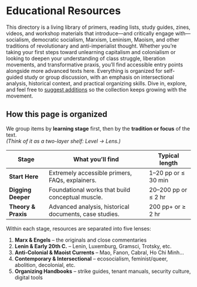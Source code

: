 # Educational Resources

This directory is a living library of primers, reading lists, study guides, zines, videos, and workshop materials that introduce—and critically engage with—socialism, democratic socialism, Marxism, Leninism, Maoism, and other traditions of revolutionary and anti-imperialist thought. Whether you’re taking your first steps toward unlearning capitalism and colonialism or looking to deepen your understanding of class struggle, liberation movements, and transformative praxis, you’ll find accessible entry points alongside more advanced texts here. Everything is organized for self-guided study or group discussion, with an emphasis on intersectional analysis, historical context, and practical organizing skills. Dive in, explore, and feel free to [suggest additions](https://github.com/orgs/flinthillsdsa/discussions/1) so the collection keeps growing with the movement.

## How this page is organized
We group items by **learning stage** first, then by the **tradition or focus** of the text.  
*(Think of it as a two-layer shelf: Level → Lens.)*

| Stage | What you’ll find | Typical length |
|-------|------------------|----------------|
| **Start Here** | Extremely accessible primers, FAQs, explainers. | 1–20 pp or ≤ 30 min |
| **Digging Deeper** | Foundational works that build conceptual muscle. | 20–200 pp or ≤ 2 hr |
| **Theory & Praxis** | Advanced analysis, historical documents, case studies. | 200 pp+ or ≥ 2 hr |

Within each stage, resources are separated into five lenses:

1. **Marx & Engels** – the originals and close commentaries  
2. **Lenin & Early 20th C.** – Lenin, Luxemburg, Gramsci, Trotsky, etc.  
3. **Anti-Colonial & Maoist Currents** – Mao, Fanon, Cabral, Ho Chi Minh…  
4. **Contemporary & Intersectional** – ecosocialism, feminist/queer, abolition, decolonial, etc.  
5. **Organizing Handbooks** – strike guides, tenant manuals, security culture, digital tools


